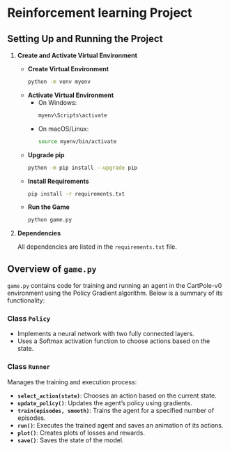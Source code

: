 # Reinforcement learning Project

## Setting Up and Running the Project

1. **Create and Activate Virtual Environment**

   - **Create Virtual Environment**
     ```bash
     python -m venv myenv
     ```
   - **Activate Virtual Environment**
     - On Windows:
       ```bash
       myenv\Scripts\activate
       ```
     - On macOS/Linux:
       ```bash
       source myenv/bin/activate
       ```
   - **Upgrade pip**
     ```bash
     python -m pip install --upgrade pip
     ```
   - **Install Requirements**
     ```bash
     pip install -r requirements.txt
     ```
   - **Run the Game**
     ```bash
     python game.py
     ```
3. **Dependencies**

   All dependencies are listed in the `requirements.txt` file.

## Overview of `game.py`

`game.py` contains code for training and running an agent in the CartPole-v0 environment using the Policy Gradient algorithm. Below is a summary of its functionality:

### Class `Policy`
- Implements a neural network with two fully connected layers.
- Uses a Softmax activation function to choose actions based on the state.

### Class `Runner`
Manages the training and execution process:

- **`select_action(state)`**: Chooses an action based on the current state.
- **`update_policy()`**: Updates the agent’s policy using gradients.
- **`train(episodes, smooth)`**: Trains the agent for a specified number of episodes.
- **`run()`**: Executes the trained agent and saves an animation of its actions.
- **`plot()`**: Creates plots of losses and rewards.
- **`save()`**: Saves the state of the model.
